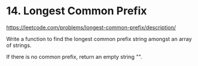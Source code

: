 # 14. Longest Common Prefix

<https://leetcode.com/problems/longest-common-prefix/description/>

Write a function to find the longest common prefix string amongst an array of strings.

If there is no common prefix, return an empty string "".
